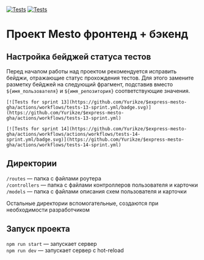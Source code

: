 [![Tests](https://github.com/Yurikze/express-mesto-gha/actions/workflows/tests-13-sprint.yml/badge.svg)](https://github.com/Yurikze/express-mesto-gha/actions/workflows/tests-13-sprint.yml) [![Tests](https://github.com/Yurikze/express-mesto-gha/actions/workflows/tests-14-sprint.yml/badge.svg)](https://github.com/Yurikze/express-mesto-gha/actions/workflows/tests-14-sprint.yml)
# Проект Mesto фронтенд + бэкенд



## Настройка бейджей статуса тестов
Перед началом работы над проектом рекомендуется исправить бейджи, отражающие статус прохождения тестов.
Для этого замените разметку бейджей на следующий фрагмент, подставив вместо `${имя_пользователя}` и `${имя_репозитория}` соответствующие значения.

```
[![Tests for sprint 13](https://github.com/Yurikze/$express-mesto-gha/actions/workflows/tests-13-sprint.yml/badge.svg)](https://github.com/Yurikze/$express-mesto-gha/actions/workflows/tests-13-sprint.yml) 

[![Tests for sprint 14](https://github.com/Yurikze/$express-mesto-gha/actions/workflows/actions/workflows/tests-14-sprint.yml/badge.svg)](https://github.com/Yurikze/$express-mesto-gha/actions/workflows/tests-14-sprint.yml)
```


## Директории

`/routes` — папка с файлами роутера  
`/controllers` — папка с файлами контроллеров пользователя и карточки   
`/models` — папка с файлами описания схем пользователя и карточки  
  
Остальные директории вспомогательные, создаются при необходимости разработчиком

## Запуск проекта

`npm run start` — запускает сервер   
`npm run dev` — запускает сервер с hot-reload
